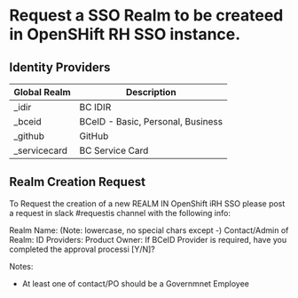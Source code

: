 # Request a SSO Realm to be createed in OpenSHift RH SSO instance.

## Identity Providers

| Global Realm  | Description                                                   |
|---------------|---------------------------------------------------------------|
| _idir         | BC IDIR                                                       |
| _bceid        | BCeID - Basic, Personal, Business                             |
| _github       | GitHub                                                        |
| _servicecard  | BC Service Card                                               |

## Realm Creation Request

To Request the creation of a new REALM IN OpenShift iRH SSO please post a request in slack #requestis channel with the following info:


Realm Name:                           (Note: lowercase, no special chars except -)
Contact/Admin of Realm:
ID Providers:
Product Owner:
If BCeID Provider is required, have you completed the approval processi [Y/N]?

Notes:
- At least one of contact/PO should be a Governmnet Employee

